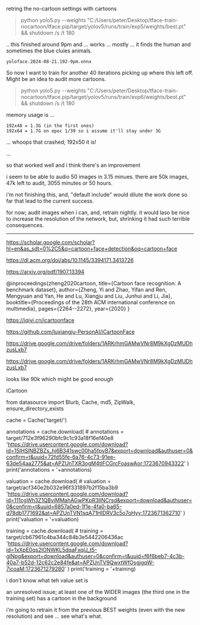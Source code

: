 

retring the no-cartoon settings with cartoons


> python yolo5.py --weights "C:/Users/peter/Desktop/tface-train-nocartoon/tface.pip/target/yolov5/runs/train/exp5/weights/best.pt" && shutdown /s /t 180

.. this finished around 9pm and ... works ... mostly ... it finds the human and sometimes the blue cluies animals.

`yoloface.2024-08-21.192-9pm.onnx`

So now I want to train for another 40 iterations picking up where this left off.
Might be an idea to audit more cartoons.

> python yolo5.py --weights "C:/Users/peter/Desktop/tface-train-nocartoon/tface.pip/target/yolov5/runs/train/exp6/weights/best.pt" && shutdown /s /t 180

memory usage is ...
```
192x48 = 1.3G (in the first ones)
192x64 = 1.7G on epoc 1/39 so i assume it'll stay under 3G
```

... whoops that crashed; 192x50 it is!


...

so that worked well and i think there's an improvement

i seem to be able to audio 50 images in 3.15 minues. there are 50k images, 47k left to audit, 3055 minutes or 50 hours.

i'm not finishing this, and, "default include" would dilute the work done so far that lead to the current success.

for now; audit images when i can, and, retrain nightly. it would laso be nice to increase the resolution of the network, but, shrinking it had such terrible consequences.

----











https://scholar.google.com/scholar?hl=en&as_sdt=0%2C5&q=cartoon+face+detection&oq=cartoon+face



https://dl.acm.org/doi/abs/10.1145/3394171.3413726

https://arxiv.org/pdf/1907.13394

@inproceedings{zheng2020cartoon,
  title={Cartoon face recognition: A benchmark dataset},
  author={Zheng, Yi and Zhao, Yifan and Ren, Mengyuan and Yan, He and Lu, Xiangju and Liu, Junhui and Li, Jia},
  booktitle={Proceedings of the 28th ACM international conference on multimedia},
  pages={2264--2272},
  year={2020}
}


https://iqiyi.cn/icartoonface

https://github.com/luxiangju-PersonAI/iCartoonFace

https://drive.google.com/drive/folders/1ARKrhmGAMwVNr8M9kXgDzMUDhzusLxb7

https://drive.google.com/drive/folders/1ARKrhmGAMwVNr8M9kXgDzMUDhzusLxb7

looks like 90k which might be good enough





iCartoon






from datasource import Blurb, Cache, md5, ZipWalk, ensure_directory_exists

cache = Cache('target/')

annotations = cache.download(
    # annotations = target/712e3f96290bfc9c1c93a18f16ef40e8
    'https://drive.usercontent.google.com/download?id=15IHSlNBZBZs_hj6B341swc00ha5fpvB7&export=download&authuser=0&confirm=t&uuid=72fd55fe-6a76-4c73-91ee-63de54aa2775&at=APZUnTXR3ogM4tIFCGrcFoaswAor:1723670943322'
)
print('annotations = '+annotations)

valuation = cache.download(
    # valuation = target/acf340e2b032e96f331897b2f15ba3b9
    'https://drive.usercontent.google.com/download?id=111cgWh3Z1QBviMMahAGwPKpR3IlNCrsd&export=download&authuser=0&confirm=t&uuid=6857a0ed-1f1e-4fa0-ba65-d78db1771692&at=APZUnTVN1sqA71HIDRV3c5o7oHyy:1723671362710'
)
print('valuation = '+valuation)


training = cache.download(
    # training = target/cb67961c4ba344c84b3e5442206436ac
    'https://drive.usercontent.google.com/download?id=1xXpE0qs2lONWKL5dqaFxqlJ_t5-glNpg&export=download&authuser=0&confirm=t&uuid=f6f6beb7-4c3b-40a7-b52d-12c62c2e84fe&at=APZUnTV9QwxtWfOsgjgqW-7icoaM:1723671279280'
)
print('training = '+training)




i don't know what teh value set is




an unresolved issue; at least one of the WIDER images (the third one in the training set) has a cartoon in the background



i'm going to retrain it from the previous BEST weights (even with the new resolution) and see ... see what's what.



